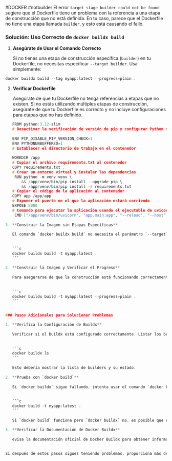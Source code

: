 #DOCKER #notbuilder 
El error `target stage builder could not be found` sugiere que el Dockerfile tiene un problema con la referencia a una etapa de construcción que no está definida. En tu caso, parece que el Dockerfile no tiene una etapa llamada `builder`, y esto está causando el fallo.

### Solución: Uso Correcto de `docker buildx build`

1. **Asegúrate de Usar el Comando Correcto**
    
    Si no tienes una etapa de construcción específica (`builder`) en tu Dockerfile, no necesitas especificar `--target builder`. Usa simplemente:
    
        
  ```c
docker buildx build --tag myapp:latest --progress=plain .
```
    
2. **Verificar Dockerfile**
    
    Asegúrate de que tu Dockerfile no tenga referencias a etapas que no existen. Si no estás utilizando múltiples etapas de construcción, asegúrate de que tu Dockerfile es correcto y no incluye configuraciones para etapas que no has definido.
    
    
    
    
    
 ```c
    FROM python:3.12-slim
    # Desactivar la verificación de versión de pip y configurar Python sin búfer
    
	ENV PIP_DISABLE_PIP_VERSION_CHECK=1
    ENV PYTHONUNBUFFERED=1
    # Establecer el directorio de trabajo en el contenedor 
    
    WORKDIR /app 
    # Copiar el archivo requirements.txt al contenedor
    COPY requirements.txt . 
    # Crear un entorno virtual y instalar las dependencias
     RUN python -m venv venv \  
        && /app/venv/bin/pip install --upgrade pip \  
        && /app/venv/bin/pip install -r requirements.txt 
    # Copiar el código de la aplicación al contenedor
    COPY app /app/app  
    # Exponer el puerto en el que la aplicación estará corriendo
    EXPOSE 8000 
    # Comando para ejecutar la aplicación usando el ejecutable de uvicorn en el entorno virtual
     CMD ["/app/venv/bin/uvicorn", "app.main:app", "--reload", "--host", "0.0.0.0", "--port", "8000"]```
    
3. **Construir la Imagen sin Etapas Específicas**
    
    El comando `docker buildx build` no necesita el parámetro `--target` a menos que estés usando un Dockerfile con múltiples etapas y quieras construir una etapa específica. Si no usas etapas, simplemente omite `--target`:
    
    
    ```c
    docker buildx build -t myapp:latest .
    ```
    
4. **Construir la Imagen y Verificar el Progreso**
    
    Para asegurarse de que la construcción está funcionando correctamente, se debe el siguiente comando para ver el progreso detallado:   
    
    
    ```c
    docker buildx build -t myapp:latest --progress=plain .
    ```
    

### Pasos Adicionales para Solucionar Problemas

1. **Verifica la Configuración de Buildx**
    
    Verificar si el buildx está configurado correctamente. Listar los builders disponibles y asegurarse de que todo esté en orden:
    
        
    ```c
    docker buildx ls
    ```
    
    Esto debería mostrar la lista de builders y su estado.
    
2. **Prueba con `docker build`**
    
    Si `docker buildx` sigue fallando, intenta usar el comando `docker build` para ver si el problema persiste:
    
        
    ```c
    docker build -t myapp:latest .
    ```
    
    Si `docker build` funciona pero `docker buildx` no, es posible que el problema esté relacionado con la configuración de `buildx`.
    
3. **Verificar la Documentación de Docker Buildx**
    
    evisa la documentación oficial de Docker Buildx para obtener información adicional sobre cómo usar `buildx` correctamente.
    

Si después de estos pasos sigues teniendo problemas, proporciona más detalles sobre cualquier nuevo mensaje de error o comportamiento inesperado para obtener más ayuda.
